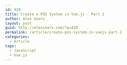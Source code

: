 ```yaml
---
id: 420
title: Create a POS System in Vue.js - Part 2
author: Alex Sears
layout: post
guid: http://alexsears.com/?p=420
permalink: /article/create-pos-system-in-vuejs-part-2
categories:
  - Article
tags:
  - JavaScript
  - Vue.js
---
```


